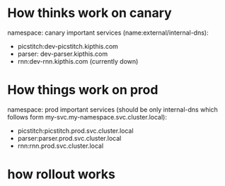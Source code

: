 # How thinks work on canary

namespace: canary
important services (name:external/internal-dns):
- picstitch:dev-picstitch.kipthis.com
- parser: dev-parser.kipthis.com
- rnn:dev-rnn.kipthis.com (currently down)


# How things work on prod

namespace: prod
important services (should be only internal-dns which follows form my-svc.my-namespace.svc.cluster.local):
- picstitch:picstitch.prod.svc.cluster.local
- parser:parser.prod.svc.cluster.local
- rnn:rnn.prod.svc.cluster.local


# how rollout works